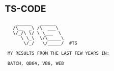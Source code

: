 # TS-CODE
<pre>
    ______   ______
   /\__  _\ /\  ___\
   \/_/\ \/ \ \___  \
      \ \_\  \/\_____\
       \/_/   \/_____/  #TS

 MY RESULTS FROM THE LAST FEW YEARS IN:
 
 BATCH, QB64, VB6, WEB
</pre>

